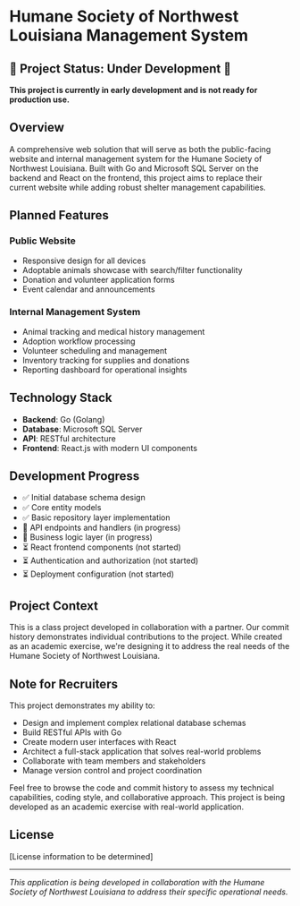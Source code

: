 # Humane Society of Northwest Louisiana Management System

## 🚧 Project Status: Under Development 🚧
**This project is currently in early development and is not ready for production use.**

## Overview
A comprehensive web solution that will serve as both the public-facing website and internal management system for the Humane Society of Northwest Louisiana. Built with Go and Microsoft SQL Server on the backend and React on the frontend, this project aims to replace their current website while adding robust shelter management capabilities.

## Planned Features
### Public Website
- Responsive design for all devices
- Adoptable animals showcase with search/filter functionality
- Donation and volunteer application forms
- Event calendar and announcements

### Internal Management System
- Animal tracking and medical history management
- Adoption workflow processing
- Volunteer scheduling and management
- Inventory tracking for supplies and donations
- Reporting dashboard for operational insights

## Technology Stack
- **Backend**: Go (Golang)
- **Database**: Microsoft SQL Server
- **API**: RESTful architecture
- **Frontend**: React.js with modern UI components

## Development Progress
- ✅ Initial database schema design
- ✅ Core entity models
- ✅ Basic repository layer implementation
- 🔄 API endpoints and handlers (in progress)
- 🔄 Business logic layer (in progress)
- ⏳ React frontend components (not started)
- ⏳ Authentication and authorization (not started)
- ⏳ Deployment configuration (not started)

## Project Context
This is a class project developed in collaboration with a partner. Our commit history demonstrates individual contributions to the project. While created as an academic exercise, we're designing it to address the real needs of the Humane Society of Northwest Louisiana.

## Note for Recruiters
This project demonstrates my ability to:
- Design and implement complex relational database schemas
- Build RESTful APIs with Go
- Create modern user interfaces with React
- Architect a full-stack application that solves real-world problems
- Collaborate with team members and stakeholders
- Manage version control and project coordination

Feel free to browse the code and commit history to assess my technical capabilities, coding style, and collaborative approach. This project is being developed as an academic exercise with real-world application.

## License
[License information to be determined]

---
*This application is being developed in collaboration with the Humane Society of Northwest Louisiana to address their specific operational needs.*
